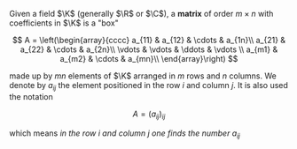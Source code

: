Given a field $\K$ (generally $\R$ or $\C$), a **matrix** of order $m\times n$ with coefficients in $\K$ is a "box" 

$$
A =
\left(\begin{array}{cccc}
a_{11} & a_{12} & \cdots  & a_{1n}\\
a_{21} & a_{22} & \cdots  & a_{2n}\\
\vdots  & \vdots  & \ddots  & \vdots \\
a_{m1} & a_{m2} & \cdots  & a_{mn}\\
\end{array}\right)
$$

made up by $mn$ elements of $\K$ arranged in $m$ rows and $n$ columns. We denote by $a_{ij}$ the element positioned in the row $i$ and column $j$. It is also used the notation

$$A=(a_{ij})_{ij}$$

which means _in the row $i$ and column $j$ one finds the number $a_{ij}$_